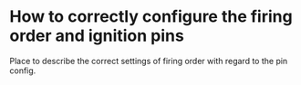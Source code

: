 # How to correctly configure the firing order and ignition pins  

Place to describe the correct settings of firing order with regard to the pin config.  
